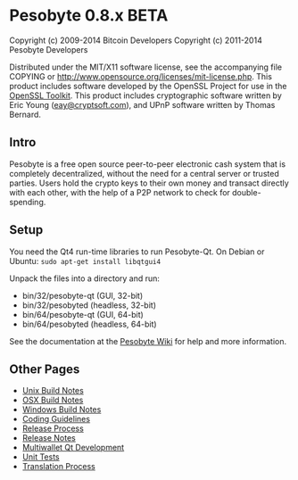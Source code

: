 Pesobyte 0.8.x BETA
====================

Copyright (c) 2009-2014 Bitcoin Developers
Copyright (c) 2011-2014 Pesobyte Developers

Distributed under the MIT/X11 software license, see the accompanying
file COPYING or http://www.opensource.org/licenses/mit-license.php.
This product includes software developed by the OpenSSL Project for use in the [OpenSSL Toolkit](http://www.openssl.org/). This product includes
cryptographic software written by Eric Young ([eay@cryptsoft.com](mailto:eay@cryptsoft.com)), and UPnP software written by Thomas Bernard.


Intro
---------------------
Pesobyte is a free open source peer-to-peer electronic cash system that is
completely decentralized, without the need for a central server or trusted
parties.  Users hold the crypto keys to their own money and transact directly
with each other, with the help of a P2P network to check for double-spending.


Setup
---------------------
You need the Qt4 run-time libraries to run Pesobyte-Qt. On Debian or Ubuntu:
	`sudo apt-get install libqtgui4`

Unpack the files into a directory and run:

- bin/32/pesobyte-qt (GUI, 32-bit)
- bin/32/pesobyted (headless, 32-bit)
- bin/64/pesobyte-qt (GUI, 64-bit)
- bin/64/pesobyted (headless, 64-bit)

See the documentation at the [Pesobyte Wiki](http://pesobyte.info)
for help and more information.


Other Pages
---------------------
- [Unix Build Notes](build-unix.md)
- [OSX Build Notes](build-osx.md)
- [Windows Build Notes](build-msw.md)
- [Coding Guidelines](coding.md)
- [Release Process](release-process.md)
- [Release Notes](release-notes.md)
- [Multiwallet Qt Development](multiwallet-qt.md)
- [Unit Tests](unit-tests.md)
- [Translation Process](translation_process.md)
